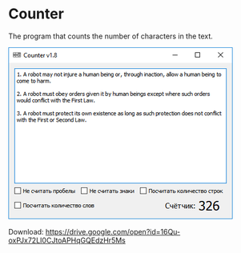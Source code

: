 # Counter
The program that counts the number of characters in the text.

![Screenshot](https://github.com/DionysusBenstein/Counter/raw/master/Screenshot.png) 

Download: https://drive.google.com/open?id=16Qu-oxPJx72LI0CJtoAPHqGQEdzHr5Ms
